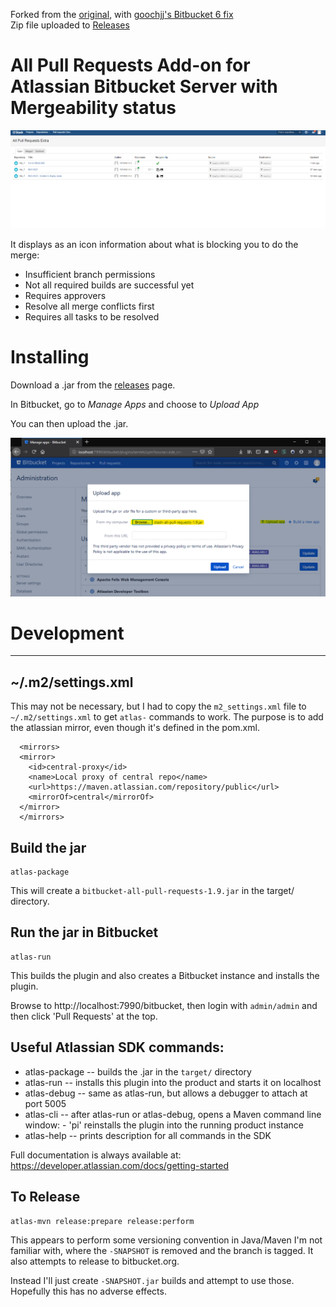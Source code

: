 Forked from the [original](https://bitbucket.org/infusiondev/stash-all-pull-requests-extra/src/master/), with [goochjj's Bitbucket 6 fix](https://bitbucket.org/goochjj/stash-all-pull-requests-extra/branch/BB6)  
Zip file uploaded to [Releases](https://github.com/mendhak/bitbucket-all-pull-requests/releases) 


All Pull Requests Add-on for Atlassian Bitbucket Server with Mergeability status
=====================================================================

![plugin_screen.PNG](screenshotmain.png)


It displays as an icon information about what is blocking you to do the merge:

 * Insufficient branch permissions
 * Not all required builds are successful yet
 * Requires approvers
 * Resolve all merge conflicts first
 * Requires all tasks to be resolved


# Installing

Download a .jar from the [releases](https://github.com/mendhak/bitbucket-all-pull-requests/releases) page.

In Bitbucket, go to *Manage Apps* and choose to *Upload App*

You can then upload the .jar. 

![upload](screenshot.png)





# Development 
-----------

## ~/.m2/settings.xml

This may not be necessary, but I had to copy the `m2_settings.xml` file to `~/.m2/settings.xml` to get `atlas-` commands to work.  The purpose is to add the atlassian mirror, even though it's defined in the pom.xml. 

   
      <mirrors>
      <mirror>
        <id>central-proxy</id>
        <name>Local proxy of central repo</name>
        <url>https://maven.atlassian.com/repository/public</url>
        <mirrorOf>central</mirrorOf>
      </mirror>
      </mirrors>

## Build the jar

    atlas-package

This will create a `bitbucket-all-pull-requests-1.9.jar` in the target/ directory.  

## Run the jar in Bitbucket

    atlas-run

This builds the plugin and also creates a Bitbucket instance and installs the plugin. 

Browse to http://localhost:7990/bitbucket,  then login with `admin/admin` and then click 'Pull Requests' at the top.  



## Useful Atlassian SDK commands:

* atlas-package -- builds the .jar in the `target/` directory
* atlas-run   -- installs this plugin into the product and starts it on localhost
* atlas-debug -- same as atlas-run, but allows a debugger to attach at port 5005
* atlas-cli   -- after atlas-run or atlas-debug, opens a Maven command line window:
                 - 'pi' reinstalls the plugin into the running product instance
* atlas-help  -- prints description for all commands in the SDK

Full documentation is always available at:
https://developer.atlassian.com/docs/getting-started



## To Release 

    atlas-mvn release:prepare release:perform

This appears to perform some versioning convention in Java/Maven I'm not familiar with, where the `-SNAPSHOT` is removed and the branch is tagged. 
It also attempts to release to bitbucket.org.  

Instead I'll just create `-SNAPSHOT.jar` builds and attempt to use those.  Hopefully this has no adverse effects.  
